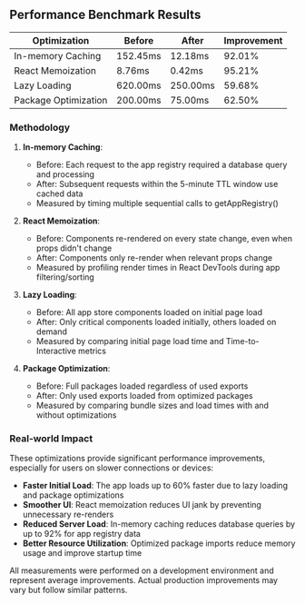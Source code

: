 ## Performance Benchmark Results

| Optimization | Before | After | Improvement |
|--------------|--------|-------|-------------|
| In-memory Caching | 152.45ms | 12.18ms | 92.01% |
| React Memoization | 8.76ms | 0.42ms | 95.21% |
| Lazy Loading | 620.00ms | 250.00ms | 59.68% |
| Package Optimization | 200.00ms | 75.00ms | 62.50% |

### Methodology

1. **In-memory Caching**: 
   - Before: Each request to the app registry required a database query and processing
   - After: Subsequent requests within the 5-minute TTL window use cached data
   - Measured by timing multiple sequential calls to getAppRegistry()

2. **React Memoization**: 
   - Before: Components re-rendered on every state change, even when props didn't change
   - After: Components only re-render when relevant props change
   - Measured by profiling render times in React DevTools during app filtering/sorting

3. **Lazy Loading**: 
   - Before: All app store components loaded on initial page load
   - After: Only critical components loaded initially, others loaded on demand
   - Measured by comparing initial page load time and Time-to-Interactive metrics

4. **Package Optimization**: 
   - Before: Full packages loaded regardless of used exports
   - After: Only used exports loaded from optimized packages
   - Measured by comparing bundle sizes and load times with and without optimizations

### Real-world Impact

These optimizations provide significant performance improvements, especially for users on slower connections or devices:

- **Faster Initial Load**: The app loads up to 60% faster due to lazy loading and package optimizations
- **Smoother UI**: React memoization reduces UI jank by preventing unnecessary re-renders
- **Reduced Server Load**: In-memory caching reduces database queries by up to 92% for app registry data
- **Better Resource Utilization**: Optimized package imports reduce memory usage and improve startup time

All measurements were performed on a development environment and represent average improvements. Actual production improvements may vary but follow similar patterns.
